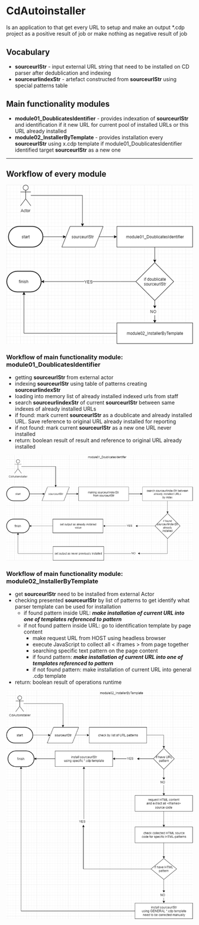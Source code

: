 # CdAutoinstaller

Is an application to that get every URL to setup and make an output *.cdp project as a positive result of job or make nothing as negative result of job

## Vocabulary
- **sourceurlStr** - input external URL string that need to be installed on CD parser after dedublication and indexing
- **sourceurlindexStr** - artefact constructed from **sourceurlStr** using special patterns table

## Main functionality modules
- **module01_DoublicatesIdentifier** - provides indexation of **sourceurlStr** and identification if it new URL for current pool of installed URLs or this URL already installed
- **module02_InstallerByTemplate** - provides installation every **sourceurlStr** using x.cdp template if module01_DoublicatesIdentifier identified target **sourceurlStr** as a new one
---
## Workflow of every module

![alt text](https://github.com/lavr2004/CdAutoinstaller/blob/main/sdlc/001_diagrams/001_ApplicationWorkflow.png?raw=true)
 
### Workflow of main functionality module: **module01_DoublicatesIdentifier**
- getting **sourceurlStr** from external actor
- indexing **sourceurlStr** using table of patterns creating **sourceurlindexStr**
- loading into memory list of already installed indexed urls from staff
- search **sourceurlindexStr** of current **sourceurlStr** between same indexes of already installed URLs
- if found: mark current **sourceurlStr** as a doublicate and already installed URL. Save reference to original URL already installed for reporting
- if not found: mark current **sourceurlStr** as a new one URL never installed
- return: boolean result of result and reference to original URL already installed

![alt text](https://github.com/lavr2004/CdAutoinstaller/blob/main/sdlc/001_diagrams/002_module01_DoublicatesIdentifier.png?raw=true)

### Workflow of main functionality module: **module02_InstallerByTemplate**
- get **sourceurlStr** need to be installed from external Actor
- checking presented **sourceurlStr** by list of patterns to get identify what parser template can be used for installation
  - if found pattern inside URL: ***make installation of current URL into one of templates referenced to pattern***
  - if not found pattern inside URL: go to identification template by page content
    - make request URL from HOST using headless browser
    - execute JavaScript to collect all < iframes > from page together
    - searching specific text pattern on the page content
    - if found pattern: ***make installation of current URL into one of templates referenced to pattern***
    - if not found pattern: make installation of current URL into general .cdp template
- return: boolean result of operations runtime

![alt text](https://github.com/lavr2004/CdAutoinstaller/blob/main/sdlc/001_diagrams/003_module02_InstallerByTemplate.png?raw=true)

<!---markdown completed using https://dillinger.io/ web application -->
